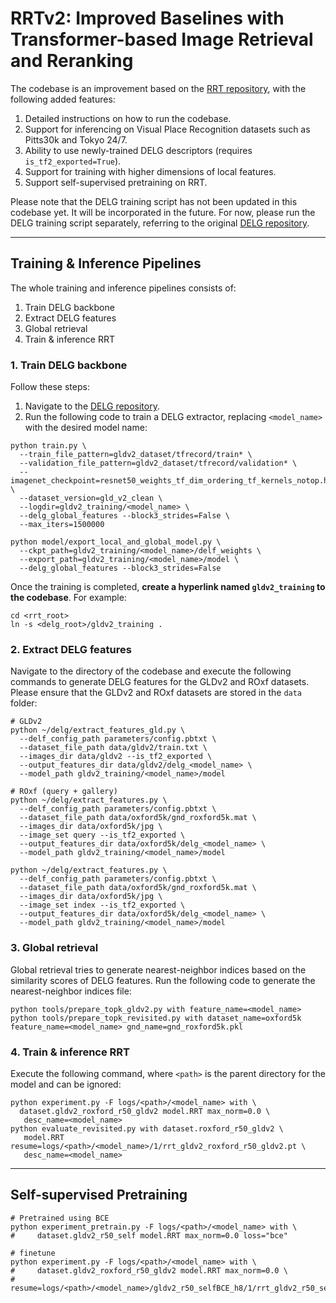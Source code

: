 # RRTv2: Improved Baselines with Transformer-based Image Retrieval and Reranking

The codebase is an improvement based on the [RRT repository](https://github.com/uvavision/RerankingTransformer/tree/main/RRT_GLD), with the following added features:

1. Detailed instructions on how to run the codebase.
2. Support for inferencing on Visual Place Recognition datasets such as Pitts30k and Tokyo 24/7.
3. Ability to use newly-trained DELG descriptors (requires ```is_tf2_exported=True```).
4. Support for training with higher dimensions of local features.
5. Support self-supervised pretraining on RRT.

Please note that the DELG training script has not been updated in this codebase yet. It will be incorporated in the future. For now, please run the DELG training script separately, referring to the original [DELG repository](https://github.com/tensorflow/models/tree/master/research/delf/delf/python/training).

---

## Training & Inference Pipelines

The whole training and inference pipelines consists of:

1. Train DELG backbone
2. Extract DELG features
3. Global retrieval
4. Train & inference RRT

### 1. Train DELG backbone

Follow these steps:

1. Navigate to the [DELG repository](https://github.com/tensorflow/models/tree/master/research/delf/delf/python/training).
2. Run the following code to train a DELG extractor, replacing `<model_name>` with the desired model name:

```
python train.py \
  --train_file_pattern=gldv2_dataset/tfrecord/train* \
  --validation_file_pattern=gldv2_dataset/tfrecord/validation* \
  --imagenet_checkpoint=resnet50_weights_tf_dim_ordering_tf_kernels_notop.h5 \
  --dataset_version=gld_v2_clean \
  --logdir=gldv2_training/<model_name> \
  --delg_global_features --block3_strides=False \
  --max_iters=1500000

python model/export_local_and_global_model.py \
  --ckpt_path=gldv2_training/<model_name>/delf_weights \
  --export_path=gldv2_training/<model_name>/model \
  --delg_global_features --block3_strides=False
```

Once the training is completed, **create a hyperlink named `gldv2_training` to the codebase**. For example:

```
cd <rrt_root>
ln -s <delg_root>/gldv2_training .
```

### 2. Extract DELG features

Navigate to the directory of the codebase and execute the following commands to generate DELG features for the GLDv2 and ROxf datasets. Please ensure that the GLDv2 and ROxf datasets are stored in the `data` folder:

```
# GLDv2
python ~/delg/extract_features_gld.py \
  --delf_config_path parameters/config.pbtxt \
  --dataset_file_path data/gldv2/train.txt \
  --images_dir data/gldv2 --is_tf2_exported \
  --output_features_dir data/gldv2/delg_<model_name> \
  --model_path gldv2_training/<model_name>/model

# ROxf (query + gallery)
python ~/delg/extract_features.py \
  --delf_config_path parameters/config.pbtxt \
  --dataset_file_path data/oxford5k/gnd_roxford5k.mat \
  --images_dir data/oxford5k/jpg \
  --image_set query --is_tf2_exported \
  --output_features_dir data/oxford5k/delg_<model_name> \
  --model_path gldv2_training/<model_name>/model

python ~/delg/extract_features.py \
  --delf_config_path parameters/config.pbtxt \
  --dataset_file_path data/oxford5k/gnd_roxford5k.mat \
  --images_dir data/oxford5k/jpg \
  --image_set index --is_tf2_exported \
  --output_features_dir data/oxford5k/delg_<model_name> \
  --model_path gldv2_training/<model_name>/model
```

### 3. Global retrieval

Global retrieval tries to generate nearest-neighbor indices based on the similarity scores of DELG features. Run the following code to generate the nearest-neighbor indices file:

```
python tools/prepare_topk_gldv2.py with feature_name=<model_name>
python tools/prepare_topk_revisited.py with dataset_name=oxford5k feature_name=<model_name> gnd_name=gnd_roxford5k.pkl
```

### 4. Train & inference RRT

Execute the following command, where `<path>` is the parent directory for the model and can be ignored:

```
python experiment.py -F logs/<path>/<model_name> with \
  dataset.gldv2_roxford_r50_gldv2 model.RRT max_norm=0.0 \
   desc_name=<model_name>
python evaluate_revisited.py with dataset.roxford_r50_gldv2 \
   model.RRT resume=logs/<path>/<model_name>/1/rrt_gldv2_roxford_r50_gldv2.pt \
   desc_name=<model_name>
```

---

## Self-supervised Pretraining

```
# Pretrained using BCE
python experiment_pretrain.py -F logs/<path>/<model_name> with \
#     dataset.gldv2_r50_self model.RRT max_norm=0.0 loss="bce"

# finetune
python experiment.py -F logs/<path>/<model_name> with \
#     dataset.gldv2_roxford_r50_gldv2 model.RRT max_norm=0.0 \
#     resume=logs/<path>/<model_name>/gldv2_r50_selfBCE_h8/1/rrt_gldv2_r50_self.pt
```